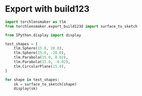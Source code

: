 # Export with build123


```python
import torchlensmaker as tlm
from torchlensmaker.export_build123d import surface_to_sketch

from IPython.display import display

test_shapes = [
    tlm.Sphere(15.0, 20.0),
    tlm.Sphere(15.0, -20.0),
    tlm.Parabola(15.0, 0.02),
    tlm.Parabola(15.0, -0.02),
    tlm.CircularPlane(15.0),
]

for shape in test_shapes:
    sk = surface_to_sketch(shape)
    display(sk)
```


<div id=shape-b92a7a97></div><script>function render(data, div_id, ratio){

    // Initial setup
    const renderWindow = vtk.Rendering.Core.vtkRenderWindow.newInstance();
    const renderer = vtk.Rendering.Core.vtkRenderer.newInstance({ background: [1, 1, 1 ] });
    renderWindow.addRenderer(renderer);

    // iterate over all children children
    for (var el of data){
        var trans = el.position;
        var rot = el.orientation;
        var rgba = el.color;
        var shape = el.shape;

        // load the inline data
        var reader = vtk.IO.XML.vtkXMLPolyDataReader.newInstance();
        const textEncoder = new TextEncoder();
        reader.parseAsArrayBuffer(textEncoder.encode(shape));

        // setup actor,mapper and add
        const mapper = vtk.Rendering.Core.vtkMapper.newInstance();
        mapper.setInputConnection(reader.getOutputPort());
        mapper.setResolveCoincidentTopologyToPolygonOffset();
        mapper.setResolveCoincidentTopologyPolygonOffsetParameters(0.5,100);

        const actor = vtk.Rendering.Core.vtkActor.newInstance();
        actor.setMapper(mapper);

        // set color and position
        actor.getProperty().setColor(rgba.slice(0,3));
        actor.getProperty().setOpacity(rgba[3]);

        actor.rotateZ(rot[2]*180/Math.PI);
        actor.rotateY(rot[1]*180/Math.PI);
        actor.rotateX(rot[0]*180/Math.PI);

        actor.setPosition(trans);

        renderer.addActor(actor);

    };

    renderer.resetCamera();

    const openglRenderWindow = vtk.Rendering.OpenGL.vtkRenderWindow.newInstance();
    renderWindow.addView(openglRenderWindow);

    // Get the div container    
    const container = document.getElementById(div_id);
    const dims = container.parentElement.getBoundingClientRect();

    openglRenderWindow.setContainer(container);

    // handle size
    if (ratio){
        openglRenderWindow.setSize(dims.width, dims.width*ratio);
    }else{
        openglRenderWindow.setSize(dims.width, dims.height);
    };

    // Interaction setup
    const interact_style = vtk.Interaction.Style.vtkInteractorStyleManipulator.newInstance();

    const manips = {
        rot: vtk.Interaction.Manipulators.vtkMouseCameraTrackballRotateManipulator.newInstance(),
        pan: vtk.Interaction.Manipulators.vtkMouseCameraTrackballPanManipulator.newInstance(),
        zoom1: vtk.Interaction.Manipulators.vtkMouseCameraTrackballZoomManipulator.newInstance(),
        zoom2: vtk.Interaction.Manipulators.vtkMouseCameraTrackballZoomManipulator.newInstance(),
        roll: vtk.Interaction.Manipulators.vtkMouseCameraTrackballRollManipulator.newInstance(),
    };

    manips.zoom1.setControl(true);
    manips.zoom2.setScrollEnabled(true);
    manips.roll.setShift(true);
    manips.pan.setButton(2);

    for (var k in manips){
        interact_style.addMouseManipulator(manips[k]);
    };

    const interactor = vtk.Rendering.Core.vtkRenderWindowInteractor.newInstance();
    interactor.setView(openglRenderWindow);
    interactor.initialize();
    interactor.bindEvents(container);
    interactor.setInteractorStyle(interact_style);

    // Orientation marker

    const axes = vtk.Rendering.Core.vtkAnnotatedCubeActor.newInstance();
    axes.setXPlusFaceProperty({text: '+X'});
    axes.setXMinusFaceProperty({text: '-X'});
    axes.setYPlusFaceProperty({text: '+Y'});
    axes.setYMinusFaceProperty({text: '-Y'});
    axes.setZPlusFaceProperty({text: '+Z'});
    axes.setZMinusFaceProperty({text: '-Z'});

    const orientationWidget = vtk.Interaction.Widgets.vtkOrientationMarkerWidget.newInstance({
        actor: axes,
        interactor: interactor });
    orientationWidget.setEnabled(true);
    orientationWidget.setViewportCorner(vtk.Interaction.Widgets.vtkOrientationMarkerWidget.Corners.BOTTOM_LEFT);
    orientationWidget.setViewportSize(0.2);

};


new Promise(
  function(resolve, reject)
  {
    if (typeof(require) !== "undefined" ){
        require.config({
         "paths": {"vtk": "https://unpkg.com/vtk"},
        });
        require(["vtk"], resolve, reject);
    } else if ( typeof(vtk) === "undefined" ){
        var script = document.createElement("script");
    	script.onload = resolve;
    	script.onerror = reject;
    	script.src = "https://unpkg.com/vtk.js";
    	document.head.appendChild(script);
    } else { resolve() };
 }
).then(() => {
    // data, div_id and ratio are templated by python
    const div_id = "shape-b92a7a97";
    const data = [{"shape": "<?xml version=\"1.0\"?>\n<VTKFile type=\"PolyData\" version=\"0.1\" byte_order=\"LittleEndian\" header_type=\"UInt32\" compressor=\"vtkZLibDataCompressor\">\n  <PolyData>\n    <Piece NumberOfPoints=\"19\"                   NumberOfVerts=\"2\"                    NumberOfLines=\"16\"                   NumberOfStrips=\"0\"                    NumberOfPolys=\"0\"                   >\n      <PointData Normals=\"Normals\">\n        <DataArray type=\"Float32\" Name=\"Normals\" NumberOfComponents=\"3\" format=\"appended\" RangeMin=\"1\"                    RangeMax=\"1\"                    offset=\"0\"                   />\n      </PointData>\n      <CellData>\n        <DataArray type=\"Int64\" IdType=\"1\" Name=\"SUBSHAPE_IDS\" format=\"appended\" RangeMin=\"-1\"                   RangeMax=\"3\"                    offset=\"48\"                  />\n        <DataArray type=\"Int64\" IdType=\"1\" Name=\"MESH_TYPES\" format=\"appended\" RangeMin=\"2\"                    RangeMax=\"3\"                    offset=\"96\"                  />\n      </CellData>\n      <Points>\n        <DataArray type=\"Float32\" Name=\"Points\" NumberOfComponents=\"3\" format=\"appended\" RangeMin=\"0.05978449434\"        RangeMax=\"7.6294963101\"         offset=\"144\"                 />\n      </Points>\n      <Verts>\n        <DataArray type=\"Int64\" Name=\"connectivity\" format=\"appended\" RangeMin=\"\"                     RangeMax=\"\"                     offset=\"336\"                 />\n        <DataArray type=\"Int64\" Name=\"offsets\" format=\"appended\" RangeMin=\"\"                     RangeMax=\"\"                     offset=\"380\"                 />\n      </Verts>\n      <Lines>\n        <DataArray type=\"Int64\" Name=\"connectivity\" format=\"appended\" RangeMin=\"\"                     RangeMax=\"\"                     offset=\"424\"                 />\n        <DataArray type=\"Int64\" Name=\"offsets\" format=\"appended\" RangeMin=\"\"                     RangeMax=\"\"                     offset=\"516\"                 />\n      </Lines>\n      <Strips>\n        <DataArray type=\"Int64\" Name=\"connectivity\" format=\"appended\" RangeMin=\"\"                     RangeMax=\"\"                     offset=\"604\"                 />\n        <DataArray type=\"Int64\" Name=\"offsets\" format=\"appended\" RangeMin=\"\"                     RangeMax=\"\"                     offset=\"620\"                 />\n      </Strips>\n      <Polys>\n        <DataArray type=\"Int64\" Name=\"connectivity\" format=\"appended\" RangeMin=\"\"                     RangeMax=\"\"                     offset=\"636\"                 />\n        <DataArray type=\"Int64\" Name=\"offsets\" format=\"appended\" RangeMin=\"\"                     RangeMax=\"\"                     offset=\"652\"                 />\n      </Polys>\n    </Piece>\n  </PolyData>\n  <AppendedData encoding=\"base64\">\n   _AQAAAACAAADkAAAAEQAAAA==eJxjYICBBnuGYcoGABPnDi4=AQAAAACAAACQAAAAEQAAAA==eJxjYoAAZij9f4ABACTof4Y=AQAAAACAAACQAAAAEQAAAA==eJxjYoAAJijNPMA0AA+AADU=AQAAAACAAADkAAAAfAAAAA==eJxj0Npsz8Dw4QADCEDYDkhssLjQ6Xb7T5aXwWxfBhd7we9bwWyN/cz2qzxmgNmRH+fadTaUgNnaBuJ2LvfNwexqSVbbtYu+7gexpULE9oa9LgWzpz0o2cvA4KCOJG6PpN4eyRwHJPMdkOx1QHKPA5I7kd0PZgMAFrY9dw==AQAAAACAAAAQAAAADgAAAA==eJxjYIAARigNAAAYAAI=AQAAAACAAAAQAAAADgAAAA==eJxjZIAAJigNAAAwAAQ=AQAAAACAAAAAAQAAMQAAAA==eJxdxbkRgCAAADAPRZFHwP2HtcAqaRK2ZeeDI598ceKbMxeu3PjhzoMnv/8fe0ABQQ==AQAAAACAAACAAAAAMAAAAA==eJwtxdEGwCAAAMBMMkmSzEyy///KHrp7uSsc0cm3s4urm7uHH7/+PL38ewMzgAERAAAAAACAAAAAAAAAAAAAAACAAAAAAAAAAAAAAACAAAAAAAAAAAAAAACAAAAAAAAA\n  </AppendedData>\n</VTKFile>\n", "color": [1, 0.8, 0, 1], "position": [0, 0, 0], "orientation": [0, 0, 0]}];
    const ratio = 0.5;

    render(data, div_id, ratio);
});
</script>



<div id=shape-d8a4e5c4></div><script>function render(data, div_id, ratio){

    // Initial setup
    const renderWindow = vtk.Rendering.Core.vtkRenderWindow.newInstance();
    const renderer = vtk.Rendering.Core.vtkRenderer.newInstance({ background: [1, 1, 1 ] });
    renderWindow.addRenderer(renderer);

    // iterate over all children children
    for (var el of data){
        var trans = el.position;
        var rot = el.orientation;
        var rgba = el.color;
        var shape = el.shape;

        // load the inline data
        var reader = vtk.IO.XML.vtkXMLPolyDataReader.newInstance();
        const textEncoder = new TextEncoder();
        reader.parseAsArrayBuffer(textEncoder.encode(shape));

        // setup actor,mapper and add
        const mapper = vtk.Rendering.Core.vtkMapper.newInstance();
        mapper.setInputConnection(reader.getOutputPort());
        mapper.setResolveCoincidentTopologyToPolygonOffset();
        mapper.setResolveCoincidentTopologyPolygonOffsetParameters(0.5,100);

        const actor = vtk.Rendering.Core.vtkActor.newInstance();
        actor.setMapper(mapper);

        // set color and position
        actor.getProperty().setColor(rgba.slice(0,3));
        actor.getProperty().setOpacity(rgba[3]);

        actor.rotateZ(rot[2]*180/Math.PI);
        actor.rotateY(rot[1]*180/Math.PI);
        actor.rotateX(rot[0]*180/Math.PI);

        actor.setPosition(trans);

        renderer.addActor(actor);

    };

    renderer.resetCamera();

    const openglRenderWindow = vtk.Rendering.OpenGL.vtkRenderWindow.newInstance();
    renderWindow.addView(openglRenderWindow);

    // Get the div container    
    const container = document.getElementById(div_id);
    const dims = container.parentElement.getBoundingClientRect();

    openglRenderWindow.setContainer(container);

    // handle size
    if (ratio){
        openglRenderWindow.setSize(dims.width, dims.width*ratio);
    }else{
        openglRenderWindow.setSize(dims.width, dims.height);
    };

    // Interaction setup
    const interact_style = vtk.Interaction.Style.vtkInteractorStyleManipulator.newInstance();

    const manips = {
        rot: vtk.Interaction.Manipulators.vtkMouseCameraTrackballRotateManipulator.newInstance(),
        pan: vtk.Interaction.Manipulators.vtkMouseCameraTrackballPanManipulator.newInstance(),
        zoom1: vtk.Interaction.Manipulators.vtkMouseCameraTrackballZoomManipulator.newInstance(),
        zoom2: vtk.Interaction.Manipulators.vtkMouseCameraTrackballZoomManipulator.newInstance(),
        roll: vtk.Interaction.Manipulators.vtkMouseCameraTrackballRollManipulator.newInstance(),
    };

    manips.zoom1.setControl(true);
    manips.zoom2.setScrollEnabled(true);
    manips.roll.setShift(true);
    manips.pan.setButton(2);

    for (var k in manips){
        interact_style.addMouseManipulator(manips[k]);
    };

    const interactor = vtk.Rendering.Core.vtkRenderWindowInteractor.newInstance();
    interactor.setView(openglRenderWindow);
    interactor.initialize();
    interactor.bindEvents(container);
    interactor.setInteractorStyle(interact_style);

    // Orientation marker

    const axes = vtk.Rendering.Core.vtkAnnotatedCubeActor.newInstance();
    axes.setXPlusFaceProperty({text: '+X'});
    axes.setXMinusFaceProperty({text: '-X'});
    axes.setYPlusFaceProperty({text: '+Y'});
    axes.setYMinusFaceProperty({text: '-Y'});
    axes.setZPlusFaceProperty({text: '+Z'});
    axes.setZMinusFaceProperty({text: '-Z'});

    const orientationWidget = vtk.Interaction.Widgets.vtkOrientationMarkerWidget.newInstance({
        actor: axes,
        interactor: interactor });
    orientationWidget.setEnabled(true);
    orientationWidget.setViewportCorner(vtk.Interaction.Widgets.vtkOrientationMarkerWidget.Corners.BOTTOM_LEFT);
    orientationWidget.setViewportSize(0.2);

};


new Promise(
  function(resolve, reject)
  {
    if (typeof(require) !== "undefined" ){
        require.config({
         "paths": {"vtk": "https://unpkg.com/vtk"},
        });
        require(["vtk"], resolve, reject);
    } else if ( typeof(vtk) === "undefined" ){
        var script = document.createElement("script");
    	script.onload = resolve;
    	script.onerror = reject;
    	script.src = "https://unpkg.com/vtk.js";
    	document.head.appendChild(script);
    } else { resolve() };
 }
).then(() => {
    // data, div_id and ratio are templated by python
    const div_id = "shape-d8a4e5c4";
    const data = [{"shape": "<?xml version=\"1.0\"?>\n<VTKFile type=\"PolyData\" version=\"0.1\" byte_order=\"LittleEndian\" header_type=\"UInt32\" compressor=\"vtkZLibDataCompressor\">\n  <PolyData>\n    <Piece NumberOfPoints=\"19\"                   NumberOfVerts=\"2\"                    NumberOfLines=\"16\"                   NumberOfStrips=\"0\"                    NumberOfPolys=\"0\"                   >\n      <PointData Normals=\"Normals\">\n        <DataArray type=\"Float32\" Name=\"Normals\" NumberOfComponents=\"3\" format=\"appended\" RangeMin=\"1\"                    RangeMax=\"1\"                    offset=\"0\"                   />\n      </PointData>\n      <CellData>\n        <DataArray type=\"Int64\" IdType=\"1\" Name=\"SUBSHAPE_IDS\" format=\"appended\" RangeMin=\"-1\"                   RangeMax=\"3\"                    offset=\"48\"                  />\n        <DataArray type=\"Int64\" IdType=\"1\" Name=\"MESH_TYPES\" format=\"appended\" RangeMin=\"2\"                    RangeMax=\"3\"                    offset=\"96\"                  />\n      </CellData>\n      <Points>\n        <DataArray type=\"Float32\" Name=\"Points\" NumberOfComponents=\"3\" format=\"appended\" RangeMin=\"0.05978449434\"        RangeMax=\"7.6294963101\"         offset=\"144\"                 />\n      </Points>\n      <Verts>\n        <DataArray type=\"Int64\" Name=\"connectivity\" format=\"appended\" RangeMin=\"\"                     RangeMax=\"\"                     offset=\"336\"                 />\n        <DataArray type=\"Int64\" Name=\"offsets\" format=\"appended\" RangeMin=\"\"                     RangeMax=\"\"                     offset=\"380\"                 />\n      </Verts>\n      <Lines>\n        <DataArray type=\"Int64\" Name=\"connectivity\" format=\"appended\" RangeMin=\"\"                     RangeMax=\"\"                     offset=\"424\"                 />\n        <DataArray type=\"Int64\" Name=\"offsets\" format=\"appended\" RangeMin=\"\"                     RangeMax=\"\"                     offset=\"516\"                 />\n      </Lines>\n      <Strips>\n        <DataArray type=\"Int64\" Name=\"connectivity\" format=\"appended\" RangeMin=\"\"                     RangeMax=\"\"                     offset=\"604\"                 />\n        <DataArray type=\"Int64\" Name=\"offsets\" format=\"appended\" RangeMin=\"\"                     RangeMax=\"\"                     offset=\"620\"                 />\n      </Strips>\n      <Polys>\n        <DataArray type=\"Int64\" Name=\"connectivity\" format=\"appended\" RangeMin=\"\"                     RangeMax=\"\"                     offset=\"636\"                 />\n        <DataArray type=\"Int64\" Name=\"offsets\" format=\"appended\" RangeMin=\"\"                     RangeMax=\"\"                     offset=\"652\"                 />\n      </Polys>\n    </Piece>\n  </PolyData>\n  <AppendedData encoding=\"base64\">\n   _AQAAAACAAADkAAAAEQAAAA==eJxjYICBBnuGYcoGABPnDi4=AQAAAACAAACQAAAAEQAAAA==eJxjYoAAZij9f4ABACTof4Y=AQAAAACAAACQAAAAEQAAAA==eJxjYoAAJijNPMA0AA+AADU=AQAAAACAAADkAAAAfQAAAA==eJxj0Nq8n4HhgwMDCEDYB5DYYHGh0+37P1leBrN9GVz2C37fCmZr7Gfev8pjBpgd+XHuvs6GEjBb20B8n8t9czC7WpJ179pFX+1BbKkQMduw16Vg9rQHJbYMDA7LkcT3I6nfj2TOASTzDyDZewDJPQeQ3InsfjAbAK/FRHc=AQAAAACAAAAQAAAADgAAAA==eJxjYIAARigNAAAYAAI=AQAAAACAAAAQAAAADgAAAA==eJxjZIAAJigNAAAwAAQ=AQAAAACAAAAAAQAAMQAAAA==eJxdxbkRgCAAADAPRZFHwP2HtcAqaRK2ZeeDI598ceKbMxeu3PjhzoMnv/8fe0ABQQ==AQAAAACAAACAAAAAMAAAAA==eJwtxdEGwCAAAMBMMkmSzEyy///KHrp7uSsc0cm3s4urm7uHH7/+PL38ewMzgAERAAAAAACAAAAAAAAAAAAAAACAAAAAAAAAAAAAAACAAAAAAAAAAAAAAACAAAAAAAAA\n  </AppendedData>\n</VTKFile>\n", "color": [1, 0.8, 0, 1], "position": [0, 0, 0], "orientation": [0, 0, 0]}];
    const ratio = 0.5;

    render(data, div_id, ratio);
});
</script>



<div id=shape-6c1f24dc></div><script>function render(data, div_id, ratio){

    // Initial setup
    const renderWindow = vtk.Rendering.Core.vtkRenderWindow.newInstance();
    const renderer = vtk.Rendering.Core.vtkRenderer.newInstance({ background: [1, 1, 1 ] });
    renderWindow.addRenderer(renderer);

    // iterate over all children children
    for (var el of data){
        var trans = el.position;
        var rot = el.orientation;
        var rgba = el.color;
        var shape = el.shape;

        // load the inline data
        var reader = vtk.IO.XML.vtkXMLPolyDataReader.newInstance();
        const textEncoder = new TextEncoder();
        reader.parseAsArrayBuffer(textEncoder.encode(shape));

        // setup actor,mapper and add
        const mapper = vtk.Rendering.Core.vtkMapper.newInstance();
        mapper.setInputConnection(reader.getOutputPort());
        mapper.setResolveCoincidentTopologyToPolygonOffset();
        mapper.setResolveCoincidentTopologyPolygonOffsetParameters(0.5,100);

        const actor = vtk.Rendering.Core.vtkActor.newInstance();
        actor.setMapper(mapper);

        // set color and position
        actor.getProperty().setColor(rgba.slice(0,3));
        actor.getProperty().setOpacity(rgba[3]);

        actor.rotateZ(rot[2]*180/Math.PI);
        actor.rotateY(rot[1]*180/Math.PI);
        actor.rotateX(rot[0]*180/Math.PI);

        actor.setPosition(trans);

        renderer.addActor(actor);

    };

    renderer.resetCamera();

    const openglRenderWindow = vtk.Rendering.OpenGL.vtkRenderWindow.newInstance();
    renderWindow.addView(openglRenderWindow);

    // Get the div container    
    const container = document.getElementById(div_id);
    const dims = container.parentElement.getBoundingClientRect();

    openglRenderWindow.setContainer(container);

    // handle size
    if (ratio){
        openglRenderWindow.setSize(dims.width, dims.width*ratio);
    }else{
        openglRenderWindow.setSize(dims.width, dims.height);
    };

    // Interaction setup
    const interact_style = vtk.Interaction.Style.vtkInteractorStyleManipulator.newInstance();

    const manips = {
        rot: vtk.Interaction.Manipulators.vtkMouseCameraTrackballRotateManipulator.newInstance(),
        pan: vtk.Interaction.Manipulators.vtkMouseCameraTrackballPanManipulator.newInstance(),
        zoom1: vtk.Interaction.Manipulators.vtkMouseCameraTrackballZoomManipulator.newInstance(),
        zoom2: vtk.Interaction.Manipulators.vtkMouseCameraTrackballZoomManipulator.newInstance(),
        roll: vtk.Interaction.Manipulators.vtkMouseCameraTrackballRollManipulator.newInstance(),
    };

    manips.zoom1.setControl(true);
    manips.zoom2.setScrollEnabled(true);
    manips.roll.setShift(true);
    manips.pan.setButton(2);

    for (var k in manips){
        interact_style.addMouseManipulator(manips[k]);
    };

    const interactor = vtk.Rendering.Core.vtkRenderWindowInteractor.newInstance();
    interactor.setView(openglRenderWindow);
    interactor.initialize();
    interactor.bindEvents(container);
    interactor.setInteractorStyle(interact_style);

    // Orientation marker

    const axes = vtk.Rendering.Core.vtkAnnotatedCubeActor.newInstance();
    axes.setXPlusFaceProperty({text: '+X'});
    axes.setXMinusFaceProperty({text: '-X'});
    axes.setYPlusFaceProperty({text: '+Y'});
    axes.setYMinusFaceProperty({text: '-Y'});
    axes.setZPlusFaceProperty({text: '+Z'});
    axes.setZMinusFaceProperty({text: '-Z'});

    const orientationWidget = vtk.Interaction.Widgets.vtkOrientationMarkerWidget.newInstance({
        actor: axes,
        interactor: interactor });
    orientationWidget.setEnabled(true);
    orientationWidget.setViewportCorner(vtk.Interaction.Widgets.vtkOrientationMarkerWidget.Corners.BOTTOM_LEFT);
    orientationWidget.setViewportSize(0.2);

};


new Promise(
  function(resolve, reject)
  {
    if (typeof(require) !== "undefined" ){
        require.config({
         "paths": {"vtk": "https://unpkg.com/vtk"},
        });
        require(["vtk"], resolve, reject);
    } else if ( typeof(vtk) === "undefined" ){
        var script = document.createElement("script");
    	script.onload = resolve;
    	script.onerror = reject;
    	script.src = "https://unpkg.com/vtk.js";
    	document.head.appendChild(script);
    } else { resolve() };
 }
).then(() => {
    // data, div_id and ratio are templated by python
    const div_id = "shape-6c1f24dc";
    const data = [{"shape": "<?xml version=\"1.0\"?>\n<VTKFile type=\"PolyData\" version=\"0.1\" byte_order=\"LittleEndian\" header_type=\"UInt32\" compressor=\"vtkZLibDataCompressor\">\n  <PolyData>\n    <Piece NumberOfPoints=\"17\"                   NumberOfVerts=\"2\"                    NumberOfLines=\"14\"                   NumberOfStrips=\"0\"                    NumberOfPolys=\"0\"                   >\n      <PointData Normals=\"Normals\">\n        <DataArray type=\"Float32\" Name=\"Normals\" NumberOfComponents=\"3\" format=\"appended\" RangeMin=\"1\"                    RangeMax=\"1\"                    offset=\"0\"                   />\n      </PointData>\n      <CellData>\n        <DataArray type=\"Int64\" IdType=\"1\" Name=\"SUBSHAPE_IDS\" format=\"appended\" RangeMin=\"-1\"                   RangeMax=\"3\"                    offset=\"48\"                  />\n        <DataArray type=\"Int64\" IdType=\"1\" Name=\"MESH_TYPES\" format=\"appended\" RangeMin=\"2\"                    RangeMax=\"3\"                    offset=\"96\"                  />\n      </CellData>\n      <Points>\n        <DataArray type=\"Float32\" Name=\"Points\" NumberOfComponents=\"3\" format=\"appended\" RangeMin=\"0.11663650418\"        RangeMax=\"7.5839056561\"         offset=\"144\"                 />\n      </Points>\n      <Verts>\n        <DataArray type=\"Int64\" Name=\"connectivity\" format=\"appended\" RangeMin=\"\"                     RangeMax=\"\"                     offset=\"368\"                 />\n        <DataArray type=\"Int64\" Name=\"offsets\" format=\"appended\" RangeMin=\"\"                     RangeMax=\"\"                     offset=\"412\"                 />\n      </Verts>\n      <Lines>\n        <DataArray type=\"Int64\" Name=\"connectivity\" format=\"appended\" RangeMin=\"\"                     RangeMax=\"\"                     offset=\"456\"                 />\n        <DataArray type=\"Int64\" Name=\"offsets\" format=\"appended\" RangeMin=\"\"                     RangeMax=\"\"                     offset=\"540\"                 />\n      </Lines>\n      <Strips>\n        <DataArray type=\"Int64\" Name=\"connectivity\" format=\"appended\" RangeMin=\"\"                     RangeMax=\"\"                     offset=\"624\"                 />\n        <DataArray type=\"Int64\" Name=\"offsets\" format=\"appended\" RangeMin=\"\"                     RangeMax=\"\"                     offset=\"640\"                 />\n      </Strips>\n      <Polys>\n        <DataArray type=\"Int64\" Name=\"connectivity\" format=\"appended\" RangeMin=\"\"                     RangeMax=\"\"                     offset=\"656\"                 />\n        <DataArray type=\"Int64\" Name=\"offsets\" format=\"appended\" RangeMin=\"\"                     RangeMax=\"\"                     offset=\"672\"                 />\n      </Polys>\n    </Piece>\n  </PolyData>\n  <AppendedData encoding=\"base64\">\n   _AQAAAACAAADMAAAAEQAAAA==eJxjYICBBnuGIc4GANfXDLA=AQAAAACAAACAAAAAEQAAAA==eJxjYoAAZij9n84AAKOYb5Y=AQAAAACAAACAAAAAEQAAAA==eJxjYoAAJijNTGcaAAxIAC8=AQAAAACAAADMAAAAlgAAAA==eJxjYJhgz8Dw4QADGIDZDkhssPjxF+72yV+Og9mbt/63O/ZiPpidv6bfLnhXPpjNc/2freRieTD7odRfm33i8/eD2N+W9ll+ufduL4i94kqzzdRFqfYgdl/7VNuWCV/A7JdK+nb31a3B9v47Pc+uhr0GzK4X/G3XUzwPzP5jYGYf/XgfmL1SJMN+beF1ZHeC2QA+vUAiAQAAAACAAAAQAAAADgAAAA==eJxjYIAARigNAAAYAAI=AQAAAACAAAAQAAAADgAAAA==eJxjZIAAJigNAAAwAAQ=AQAAAACAAADgAAAALQAAAA==eJxdxbkRgCAAADBOkFeF/ae1gCppcoUtcuKbMxeu3Ljz4Idf/njyOv9WaAD9AQAAAACAAABwAAAALAAAAA==eJwtxUEKABEAAEBJkiRJkvb/79yDmcvE8CRnF1c3dw9PL28fX3/+ASNwANM=AAAAAACAAAAAAAAAAAAAAACAAAAAAAAAAAAAAACAAAAAAAAAAAAAAACAAAAAAAAA\n  </AppendedData>\n</VTKFile>\n", "color": [1, 0.8, 0, 1], "position": [0, 0, 0], "orientation": [0, 0, 0]}];
    const ratio = 0.5;

    render(data, div_id, ratio);
});
</script>



<div id=shape-a8b05cd4></div><script>function render(data, div_id, ratio){

    // Initial setup
    const renderWindow = vtk.Rendering.Core.vtkRenderWindow.newInstance();
    const renderer = vtk.Rendering.Core.vtkRenderer.newInstance({ background: [1, 1, 1 ] });
    renderWindow.addRenderer(renderer);

    // iterate over all children children
    for (var el of data){
        var trans = el.position;
        var rot = el.orientation;
        var rgba = el.color;
        var shape = el.shape;

        // load the inline data
        var reader = vtk.IO.XML.vtkXMLPolyDataReader.newInstance();
        const textEncoder = new TextEncoder();
        reader.parseAsArrayBuffer(textEncoder.encode(shape));

        // setup actor,mapper and add
        const mapper = vtk.Rendering.Core.vtkMapper.newInstance();
        mapper.setInputConnection(reader.getOutputPort());
        mapper.setResolveCoincidentTopologyToPolygonOffset();
        mapper.setResolveCoincidentTopologyPolygonOffsetParameters(0.5,100);

        const actor = vtk.Rendering.Core.vtkActor.newInstance();
        actor.setMapper(mapper);

        // set color and position
        actor.getProperty().setColor(rgba.slice(0,3));
        actor.getProperty().setOpacity(rgba[3]);

        actor.rotateZ(rot[2]*180/Math.PI);
        actor.rotateY(rot[1]*180/Math.PI);
        actor.rotateX(rot[0]*180/Math.PI);

        actor.setPosition(trans);

        renderer.addActor(actor);

    };

    renderer.resetCamera();

    const openglRenderWindow = vtk.Rendering.OpenGL.vtkRenderWindow.newInstance();
    renderWindow.addView(openglRenderWindow);

    // Get the div container    
    const container = document.getElementById(div_id);
    const dims = container.parentElement.getBoundingClientRect();

    openglRenderWindow.setContainer(container);

    // handle size
    if (ratio){
        openglRenderWindow.setSize(dims.width, dims.width*ratio);
    }else{
        openglRenderWindow.setSize(dims.width, dims.height);
    };

    // Interaction setup
    const interact_style = vtk.Interaction.Style.vtkInteractorStyleManipulator.newInstance();

    const manips = {
        rot: vtk.Interaction.Manipulators.vtkMouseCameraTrackballRotateManipulator.newInstance(),
        pan: vtk.Interaction.Manipulators.vtkMouseCameraTrackballPanManipulator.newInstance(),
        zoom1: vtk.Interaction.Manipulators.vtkMouseCameraTrackballZoomManipulator.newInstance(),
        zoom2: vtk.Interaction.Manipulators.vtkMouseCameraTrackballZoomManipulator.newInstance(),
        roll: vtk.Interaction.Manipulators.vtkMouseCameraTrackballRollManipulator.newInstance(),
    };

    manips.zoom1.setControl(true);
    manips.zoom2.setScrollEnabled(true);
    manips.roll.setShift(true);
    manips.pan.setButton(2);

    for (var k in manips){
        interact_style.addMouseManipulator(manips[k]);
    };

    const interactor = vtk.Rendering.Core.vtkRenderWindowInteractor.newInstance();
    interactor.setView(openglRenderWindow);
    interactor.initialize();
    interactor.bindEvents(container);
    interactor.setInteractorStyle(interact_style);

    // Orientation marker

    const axes = vtk.Rendering.Core.vtkAnnotatedCubeActor.newInstance();
    axes.setXPlusFaceProperty({text: '+X'});
    axes.setXMinusFaceProperty({text: '-X'});
    axes.setYPlusFaceProperty({text: '+Y'});
    axes.setYMinusFaceProperty({text: '-Y'});
    axes.setZPlusFaceProperty({text: '+Z'});
    axes.setZMinusFaceProperty({text: '-Z'});

    const orientationWidget = vtk.Interaction.Widgets.vtkOrientationMarkerWidget.newInstance({
        actor: axes,
        interactor: interactor });
    orientationWidget.setEnabled(true);
    orientationWidget.setViewportCorner(vtk.Interaction.Widgets.vtkOrientationMarkerWidget.Corners.BOTTOM_LEFT);
    orientationWidget.setViewportSize(0.2);

};


new Promise(
  function(resolve, reject)
  {
    if (typeof(require) !== "undefined" ){
        require.config({
         "paths": {"vtk": "https://unpkg.com/vtk"},
        });
        require(["vtk"], resolve, reject);
    } else if ( typeof(vtk) === "undefined" ){
        var script = document.createElement("script");
    	script.onload = resolve;
    	script.onerror = reject;
    	script.src = "https://unpkg.com/vtk.js";
    	document.head.appendChild(script);
    } else { resolve() };
 }
).then(() => {
    // data, div_id and ratio are templated by python
    const div_id = "shape-a8b05cd4";
    const data = [{"shape": "<?xml version=\"1.0\"?>\n<VTKFile type=\"PolyData\" version=\"0.1\" byte_order=\"LittleEndian\" header_type=\"UInt32\" compressor=\"vtkZLibDataCompressor\">\n  <PolyData>\n    <Piece NumberOfPoints=\"17\"                   NumberOfVerts=\"2\"                    NumberOfLines=\"14\"                   NumberOfStrips=\"0\"                    NumberOfPolys=\"0\"                   >\n      <PointData Normals=\"Normals\">\n        <DataArray type=\"Float32\" Name=\"Normals\" NumberOfComponents=\"3\" format=\"appended\" RangeMin=\"1\"                    RangeMax=\"1\"                    offset=\"0\"                   />\n      </PointData>\n      <CellData>\n        <DataArray type=\"Int64\" IdType=\"1\" Name=\"SUBSHAPE_IDS\" format=\"appended\" RangeMin=\"-1\"                   RangeMax=\"3\"                    offset=\"48\"                  />\n        <DataArray type=\"Int64\" IdType=\"1\" Name=\"MESH_TYPES\" format=\"appended\" RangeMin=\"2\"                    RangeMax=\"3\"                    offset=\"96\"                  />\n      </CellData>\n      <Points>\n        <DataArray type=\"Float32\" Name=\"Points\" NumberOfComponents=\"3\" format=\"appended\" RangeMin=\"0.11663650418\"        RangeMax=\"7.5839056561\"         offset=\"144\"                 />\n      </Points>\n      <Verts>\n        <DataArray type=\"Int64\" Name=\"connectivity\" format=\"appended\" RangeMin=\"\"                     RangeMax=\"\"                     offset=\"372\"                 />\n        <DataArray type=\"Int64\" Name=\"offsets\" format=\"appended\" RangeMin=\"\"                     RangeMax=\"\"                     offset=\"416\"                 />\n      </Verts>\n      <Lines>\n        <DataArray type=\"Int64\" Name=\"connectivity\" format=\"appended\" RangeMin=\"\"                     RangeMax=\"\"                     offset=\"460\"                 />\n        <DataArray type=\"Int64\" Name=\"offsets\" format=\"appended\" RangeMin=\"\"                     RangeMax=\"\"                     offset=\"544\"                 />\n      </Lines>\n      <Strips>\n        <DataArray type=\"Int64\" Name=\"connectivity\" format=\"appended\" RangeMin=\"\"                     RangeMax=\"\"                     offset=\"628\"                 />\n        <DataArray type=\"Int64\" Name=\"offsets\" format=\"appended\" RangeMin=\"\"                     RangeMax=\"\"                     offset=\"644\"                 />\n      </Strips>\n      <Polys>\n        <DataArray type=\"Int64\" Name=\"connectivity\" format=\"appended\" RangeMin=\"\"                     RangeMax=\"\"                     offset=\"660\"                 />\n        <DataArray type=\"Int64\" Name=\"offsets\" format=\"appended\" RangeMin=\"\"                     RangeMax=\"\"                     offset=\"676\"                 />\n      </Polys>\n    </Piece>\n  </PolyData>\n  <AppendedData encoding=\"base64\">\n   _AQAAAACAAADMAAAAEQAAAA==eJxjYICBBnuGIc4GANfXDLA=AQAAAACAAACAAAAAEQAAAA==eJxjYoAAZij9n84AAKOYb5Y=AQAAAACAAACAAAAAEQAAAA==eJxjYoAAJijNTGcaAAxIAC8=AQAAAACAAADMAAAAmAAAAA==eJxjYJiwn4HhwwEGMACzHZDYYPHjL9z3J385DmZv3vp/37EX88Hs/DX9+4J35YPZPNf/7ZVcLA9mP5T6u2ef+Pz9IPa3pX07v9x7txfEXnGlec/URan2IHZf+9S9LRO+gNkvlfT33Ve3Btv77/S8fTXsNWB2veDvfT3F88DsPwZm+6Mf7wOzV4pk7F9beB3ZnWA2ALtqSKI=AQAAAACAAAAQAAAADgAAAA==eJxjYIAARigNAAAYAAI=AQAAAACAAAAQAAAADgAAAA==eJxjZIAAJigNAAAwAAQ=AQAAAACAAADgAAAALQAAAA==eJxdxbkRgCAAADBOkFeF/ae1gCppcoUtcuKbMxeu3Ljz4Idf/njyOv9WaAD9AQAAAACAAABwAAAALAAAAA==eJwtxUEKABEAAEBJkiRJkvb/79yDmcvE8CRnF1c3dw9PL28fX3/+ASNwANM=AAAAAACAAAAAAAAAAAAAAACAAAAAAAAAAAAAAACAAAAAAAAAAAAAAACAAAAAAAAA\n  </AppendedData>\n</VTKFile>\n", "color": [1, 0.8, 0, 1], "position": [0, 0, 0], "orientation": [0, 0, 0]}];
    const ratio = 0.5;

    render(data, div_id, ratio);
});
</script>



<div id=shape-5a23a924></div><script>function render(data, div_id, ratio){

    // Initial setup
    const renderWindow = vtk.Rendering.Core.vtkRenderWindow.newInstance();
    const renderer = vtk.Rendering.Core.vtkRenderer.newInstance({ background: [1, 1, 1 ] });
    renderWindow.addRenderer(renderer);

    // iterate over all children children
    for (var el of data){
        var trans = el.position;
        var rot = el.orientation;
        var rgba = el.color;
        var shape = el.shape;

        // load the inline data
        var reader = vtk.IO.XML.vtkXMLPolyDataReader.newInstance();
        const textEncoder = new TextEncoder();
        reader.parseAsArrayBuffer(textEncoder.encode(shape));

        // setup actor,mapper and add
        const mapper = vtk.Rendering.Core.vtkMapper.newInstance();
        mapper.setInputConnection(reader.getOutputPort());
        mapper.setResolveCoincidentTopologyToPolygonOffset();
        mapper.setResolveCoincidentTopologyPolygonOffsetParameters(0.5,100);

        const actor = vtk.Rendering.Core.vtkActor.newInstance();
        actor.setMapper(mapper);

        // set color and position
        actor.getProperty().setColor(rgba.slice(0,3));
        actor.getProperty().setOpacity(rgba[3]);

        actor.rotateZ(rot[2]*180/Math.PI);
        actor.rotateY(rot[1]*180/Math.PI);
        actor.rotateX(rot[0]*180/Math.PI);

        actor.setPosition(trans);

        renderer.addActor(actor);

    };

    renderer.resetCamera();

    const openglRenderWindow = vtk.Rendering.OpenGL.vtkRenderWindow.newInstance();
    renderWindow.addView(openglRenderWindow);

    // Get the div container    
    const container = document.getElementById(div_id);
    const dims = container.parentElement.getBoundingClientRect();

    openglRenderWindow.setContainer(container);

    // handle size
    if (ratio){
        openglRenderWindow.setSize(dims.width, dims.width*ratio);
    }else{
        openglRenderWindow.setSize(dims.width, dims.height);
    };

    // Interaction setup
    const interact_style = vtk.Interaction.Style.vtkInteractorStyleManipulator.newInstance();

    const manips = {
        rot: vtk.Interaction.Manipulators.vtkMouseCameraTrackballRotateManipulator.newInstance(),
        pan: vtk.Interaction.Manipulators.vtkMouseCameraTrackballPanManipulator.newInstance(),
        zoom1: vtk.Interaction.Manipulators.vtkMouseCameraTrackballZoomManipulator.newInstance(),
        zoom2: vtk.Interaction.Manipulators.vtkMouseCameraTrackballZoomManipulator.newInstance(),
        roll: vtk.Interaction.Manipulators.vtkMouseCameraTrackballRollManipulator.newInstance(),
    };

    manips.zoom1.setControl(true);
    manips.zoom2.setScrollEnabled(true);
    manips.roll.setShift(true);
    manips.pan.setButton(2);

    for (var k in manips){
        interact_style.addMouseManipulator(manips[k]);
    };

    const interactor = vtk.Rendering.Core.vtkRenderWindowInteractor.newInstance();
    interactor.setView(openglRenderWindow);
    interactor.initialize();
    interactor.bindEvents(container);
    interactor.setInteractorStyle(interact_style);

    // Orientation marker

    const axes = vtk.Rendering.Core.vtkAnnotatedCubeActor.newInstance();
    axes.setXPlusFaceProperty({text: '+X'});
    axes.setXMinusFaceProperty({text: '-X'});
    axes.setYPlusFaceProperty({text: '+Y'});
    axes.setYMinusFaceProperty({text: '-Y'});
    axes.setZPlusFaceProperty({text: '+Z'});
    axes.setZMinusFaceProperty({text: '-Z'});

    const orientationWidget = vtk.Interaction.Widgets.vtkOrientationMarkerWidget.newInstance({
        actor: axes,
        interactor: interactor });
    orientationWidget.setEnabled(true);
    orientationWidget.setViewportCorner(vtk.Interaction.Widgets.vtkOrientationMarkerWidget.Corners.BOTTOM_LEFT);
    orientationWidget.setViewportSize(0.2);

};


new Promise(
  function(resolve, reject)
  {
    if (typeof(require) !== "undefined" ){
        require.config({
         "paths": {"vtk": "https://unpkg.com/vtk"},
        });
        require(["vtk"], resolve, reject);
    } else if ( typeof(vtk) === "undefined" ){
        var script = document.createElement("script");
    	script.onload = resolve;
    	script.onerror = reject;
    	script.src = "https://unpkg.com/vtk.js";
    	document.head.appendChild(script);
    } else { resolve() };
 }
).then(() => {
    // data, div_id and ratio are templated by python
    const div_id = "shape-5a23a924";
    const data = [{"shape": "<?xml version=\"1.0\"?>\n<VTKFile type=\"PolyData\" version=\"0.1\" byte_order=\"LittleEndian\" header_type=\"UInt32\" compressor=\"vtkZLibDataCompressor\">\n  <PolyData>\n    <Piece NumberOfPoints=\"4\"                    NumberOfVerts=\"2\"                    NumberOfLines=\"1\"                    NumberOfStrips=\"0\"                    NumberOfPolys=\"0\"                   >\n      <PointData Normals=\"Normals\">\n        <DataArray type=\"Float32\" Name=\"Normals\" NumberOfComponents=\"3\" format=\"appended\" RangeMin=\"1\"                    RangeMax=\"1\"                    offset=\"0\"                   />\n      </PointData>\n      <CellData>\n        <DataArray type=\"Int64\" IdType=\"1\" Name=\"SUBSHAPE_IDS\" format=\"appended\" RangeMin=\"-1\"                   RangeMax=\"3\"                    offset=\"48\"                  />\n        <DataArray type=\"Int64\" IdType=\"1\" Name=\"MESH_TYPES\" format=\"appended\" RangeMin=\"2\"                    RangeMax=\"3\"                    offset=\"96\"                  />\n      </CellData>\n      <Points>\n        <DataArray type=\"Float32\" Name=\"Points\" NumberOfComponents=\"3\" format=\"appended\" RangeMin=\"7.5\"                  RangeMax=\"7.5\"                  offset=\"144\"                 />\n      </Points>\n      <Verts>\n        <DataArray type=\"Int64\" Name=\"connectivity\" format=\"appended\" RangeMin=\"\"                     RangeMax=\"\"                     offset=\"200\"                 />\n        <DataArray type=\"Int64\" Name=\"offsets\" format=\"appended\" RangeMin=\"\"                     RangeMax=\"\"                     offset=\"244\"                 />\n      </Verts>\n      <Lines>\n        <DataArray type=\"Int64\" Name=\"connectivity\" format=\"appended\" RangeMin=\"\"                     RangeMax=\"\"                     offset=\"288\"                 />\n        <DataArray type=\"Int64\" Name=\"offsets\" format=\"appended\" RangeMin=\"\"                     RangeMax=\"\"                     offset=\"332\"                 />\n      </Lines>\n      <Strips>\n        <DataArray type=\"Int64\" Name=\"connectivity\" format=\"appended\" RangeMin=\"\"                     RangeMax=\"\"                     offset=\"372\"                 />\n        <DataArray type=\"Int64\" Name=\"offsets\" format=\"appended\" RangeMin=\"\"                     RangeMax=\"\"                     offset=\"388\"                 />\n      </Strips>\n      <Polys>\n        <DataArray type=\"Int64\" Name=\"connectivity\" format=\"appended\" RangeMin=\"\"                     RangeMax=\"\"                     offset=\"404\"                 />\n        <DataArray type=\"Int64\" Name=\"offsets\" format=\"appended\" RangeMin=\"\"                     RangeMax=\"\"                     offset=\"420\"                 />\n      </Polys>\n    </Piece>\n  </PolyData>\n  <AppendedData encoding=\"base64\">\n   _AQAAAACAAAAwAAAAEAAAAA==eJxjYICBBnsGItgAOuQC/Q==AQAAAACAAAAYAAAAEAAAAA==eJxjYoAAZij9HwoAJFQH/g==AQAAAACAAAAYAAAAEAAAAA==eJxjYoAAJijNDKUBAIAACA==AQAAAACAAAAwAAAAFgAAAA==eJxjYACBDwcY4OCDAxIbQxwAjjAFwQ==AQAAAACAAAAQAAAADgAAAA==eJxjYIAARigNAAAYAAI=AQAAAACAAAAQAAAADgAAAA==eJxjZIAAJigNAAAwAAQ=AQAAAACAAAAQAAAADgAAAA==eJxjYoAAZigNAABIAAY=AQAAAACAAAAIAAAACwAAAA==eJxjYoAAAAAYAAM=AAAAAACAAAAAAAAAAAAAAACAAAAAAAAAAAAAAACAAAAAAAAAAAAAAACAAAAAAAAA\n  </AppendedData>\n</VTKFile>\n", "color": [1, 0.8, 0, 1], "position": [0, 0, 0], "orientation": [0, 0, 0]}];
    const ratio = 0.5;

    render(data, div_id, ratio);
});
</script>

